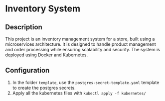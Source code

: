 # Inventory System

## Description
This project is an inventory management system for a store, built using a microservices architecture. It is designed to handle product management and order processing while ensuring scalability and security. The system is deployed using Docker and Kubernetes.

## Configuration

1. In the folder `template`, use the `postgres-secret-template.yaml` template to create the postgres secrets.
2. Apply all the kubernetes files with `kubectl apply -f kubernetes/`